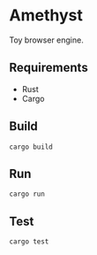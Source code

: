 Amethyst
====

Toy browser engine.

## Requirements

- Rust
- Cargo

## Build

`cargo build`

## Run

`cargo run`

## Test

`cargo test`
